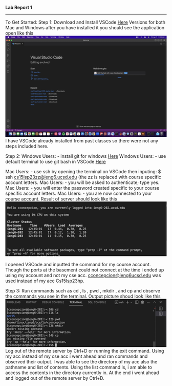 **Lab Report 1**
******************
To Get Started: 
Step 1: Download and Install VSCode [Here](https://code.visualstudio.com/) Versions for both Mac and Windows
after you have installed it you should see the application open like this ![Image](vscode.jpg)
I have VSCode already installed from past classes so there were not any steps included here.

Step 2: 
Windows Users: - install git for windows [Here](https://gitforwindows.org/)
Windows Users: - use default terminal to use git bash in VSCode [Here](https://stackoverflow.com/questions/42606837/how-do-i-use-bash-on-windows-from-the-visual-studio-code-integrated-terminal/50527994#50527994)

Mac Users: - use ssh by opening the terminal on VSCode then inputing:
        $ ssh cs15lsp23zz@ieng6.ucsd.edu (the zz is replaced with course specific account letters.
Mac Users: - you will be asked to authenticate; type yes. 
Mac Users: - you will enter the password created specific to your course specific account letters. 
Mac Users: - you are now connected to your course account. 
Result of server should look like this ![Image](server.jpg)

I opened VSCode and inputted the command for my course account. 
Though the ports at the basement could not connect at the time i ended up using my account and not my cse acc. 
cconcepcion@ieng6ucsd.edu was used instead of my acc Cs15lsp23hp.


Step 3: 
Run commands such as cd , ls , pwd , mkdir , and cp and observe the commands you see in the terminal. 
Output picture shoud look like this ![Image](commands.jpg) 
Log out of the remote server by Ctrl+D or running the exit command.
Using my acc instead of my cse acc i went ahead and ran commands and observed their output. 
I was able to see the directory of my acc also the pathname and list of contents. 
Using the list command ls, i am able to access the contents in the directory currently in. 
At the end i went ahead and logged out of the remote server by Ctrl+D. 

